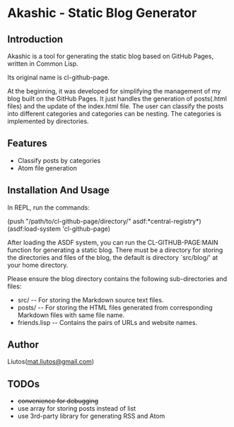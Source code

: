 # Akashic - Static Blog Generator

## Introduction

Akashic is a tool for generating the static blog based on GitHub Pages, written in Common Lisp.

Its original name is cl-github-page.

At the beginning, it was developed for simplifying the management of my blog built on the GitHub Pages. It just handles the generation of posts(.html files) and the update of the index.html file. The user can classify the posts into different categories and categories can be nesting. The categories is implemented by directories.

## Features

* Classify posts by categories
* Atom file generation

## Installation And Usage

In REPL, run the commands:

(push "/path/to/cl-github-page/directory/" asdf:\*central-registry\*)
(asdf:load-system 'cl-github-page)

After loading the ASDF system, you can run the CL-GITHUB-PAGE:MAIN function for generating a static blog. There must be a directory for storing the directories and files of the blog, the default is directory `src/blog/' at your home directory.

Please ensure the blog directory contains the following sub-directories and files:

* src/ -- For storing the Markdown source text files.
* posts/ -- For storing the HTML files generated from corresponding Markdown files with same file name.
* friends.lisp -- Contains the pairs of URLs and website names.

## Author

Liutos(<mat.liutos@gmail.com>)

## TODOs

* <del>convenience for debugging</del>
* use array for storing posts instead of list
* use 3rd-party library for generating RSS and Atom

